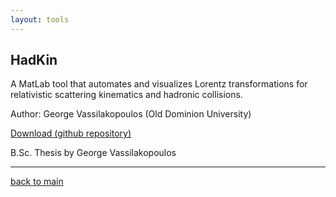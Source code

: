 ```yaml
---
layout: tools
---
```


## HadKin 

A MatLab tool that automates and visualizes Lorentz transformations for relativistic scattering kinematics and hadronic collisions.

Author: George Vassilakopoulos (Old Dominion University)


[Download (github repository)](https://github.com/hso-tmd/HadKin)


B.Sc. Thesis by George Vassilakopoulos

* * *

[back to main](./)
